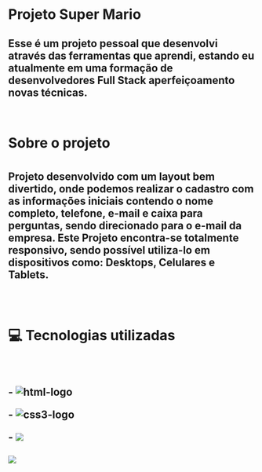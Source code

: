 <h1>Projeto Super Mario</h1>

<h2>Esse é um projeto pessoal que desenvolvi através das ferramentas que aprendi, estando eu atualmente em uma formação de desenvolvedores Full Stack aperfeiçoamento novas técnicas.</h2>
<br>
<h1> Sobre o projeto<h1>  
<h2>Projeto desenvolvido com um layout bem divertido, onde podemos realizar o cadastro com as informações iniciais contendo o nome completo, telefone, e-mail e caixa para perguntas, sendo direcionado para o e-mail da empresa.
    Este Projeto encontra-se totalmente responsivo, sendo possível utiliza-lo em dispositivos como: Desktops, Celulares e Tablets.</h2>  
<br>   
<br>   
<h1> 💻 Tecnologias utilizadas<h2>
<br>
  <p>- <img src="https://img.shields.io/badge/HTML5-E34F26?style=for-the-badge&logo=html5&logoColor=white" alt= "html-logo">
  <p>- <img src="https://img.shields.io/badge/CSS3-1572B6?style=for-the-badge&logo=css3&logoColor=white" alt= "css3-logo">
  <p>- <img src="https://img.shields.io/badge/JavaScript-F7DF1E?style=for-the-badge&logo=javascript&logoColor=black"> 
  <br>
  <br>
  <img src="./assets/Brown Modern Visit Our Website Video Instagram Post.png">
